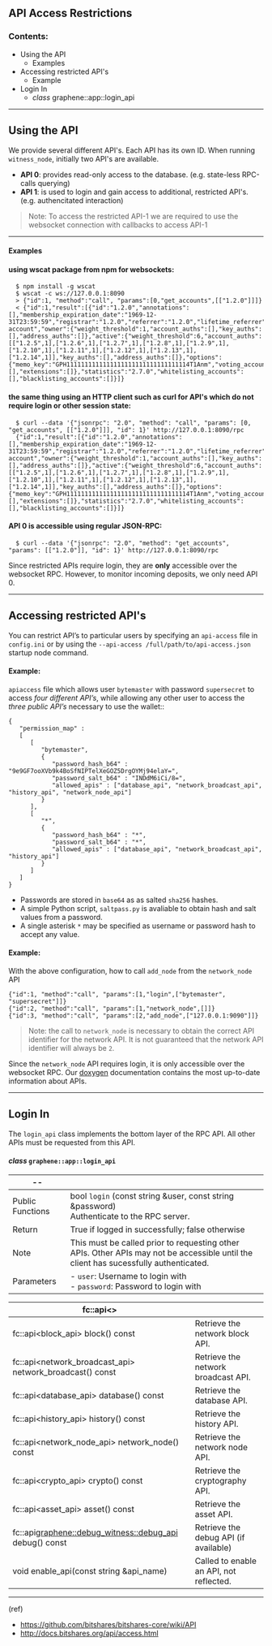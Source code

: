 ## API Access Restrictions

### Contents:
- Using the API
  - Examples
- Accessing restricted API's 
   - Example 
- Login In
   - *class* graphene::app::login_api
   
***

## Using the API

We provide several different API's. Each API has its own ID. When running `witness_node`, initially two API's are available.

- **API 0**: provides read-only access to the database. (e.g. state-less RPC-calls querying)
- **API 1**: is used to login and gain access to additional, restricted API's. (e.g. authencitated interaction)

> Note: To access the restricted API-1 we are required to use the websocket connection with callbacks to access API-1

***
#### Examples

#### using wscat package from npm for websockets:

      $ npm install -g wscat
      $ wscat -c ws://127.0.0.1:8090
      > {"id":1, "method":"call", "params":[0,"get_accounts",[["1.2.0"]]]}
      < {"id":1,"result":[{"id":"1.2.0","annotations":[],"membership_expiration_date":"1969-12-31T23:59:59","registrar":"1.2.0","referrer":"1.2.0","lifetime_referrer":"1.2.0","network_fee_percentage":2000,"lifetime_referrer_fee_percentage":8000,"referrer_rewards_percentage":0,"name":"committee-account","owner":{"weight_threshold":1,"account_auths":[],"key_auths":[],"address_auths":[]},"active":{"weight_threshold":6,"account_auths":[["1.2.5",1],["1.2.6",1],["1.2.7",1],["1.2.8",1],["1.2.9",1],["1.2.10",1],["1.2.11",1],["1.2.12",1],["1.2.13",1],["1.2.14",1]],"key_auths":[],"address_auths":[]},"options":{"memo_key":"GPH1111111111111111111111111111111114T1Anm","voting_account":"1.2.0","num_witness":0,"num_committee":0,"votes":[],"extensions":[]},"statistics":"2.7.0","whitelisting_accounts":[],"blacklisting_accounts":[]}]}

#### the same thing using an HTTP client such as curl for API's which do not require login or other session state:

      $ curl --data '{"jsonrpc": "2.0", "method": "call", "params": [0, "get_accounts", [["1.2.0"]]], "id": 1}' http://127.0.0.1:8090/rpc
      {"id":1,"result":[{"id":"1.2.0","annotations":[],"membership_expiration_date":"1969-12-31T23:59:59","registrar":"1.2.0","referrer":"1.2.0","lifetime_referrer":"1.2.0","network_fee_percentage":2000,"lifetime_referrer_fee_percentage":8000,"referrer_rewards_percentage":0,"name":"committee-account","owner":{"weight_threshold":1,"account_auths":[],"key_auths":[],"address_auths":[]},"active":{"weight_threshold":6,"account_auths":[["1.2.5",1],["1.2.6",1],["1.2.7",1],["1.2.8",1],["1.2.9",1],["1.2.10",1],["1.2.11",1],["1.2.12",1],["1.2.13",1],["1.2.14",1]],"key_auths":[],"address_auths":[]},"options":{"memo_key":"GPH1111111111111111111111111111111114T1Anm","voting_account":"1.2.0","num_witness":0,"num_committee":0,"votes":[],"extensions":[]},"statistics":"2.7.0","whitelisting_accounts":[],"blacklisting_accounts":[]}]}

#### API 0 is accessible using regular JSON-RPC:

      $ curl --data '{"jsonrpc": "2.0", "method": "get_accounts", "params": [["1.2.0"]], "id": 1}' http://127.0.0.1:8090/rpc

Since restricted APIs require login, they are **only** accessible over the websocket RPC. However, to monitor incoming deposits, we only need API 0.


***

## Accessing restricted API's 

You can restrict API’s to particular users by specifying an `api-access` file in `config.ini` or by using the `--api-access /full/path/to/api-access.json` startup node command. 

#### Example: 
`apiaccess` file which allows user `bytemaster` with password `supersecret` to access *four different API’s*, while allowing any other user to access the *three public API’s* necessary to use the wallet::

    {
       "permission_map" :
       [
          [
             "bytemaster",
             {
                "password_hash_b64" : "9e9GF7ooXVb9k4BoSfNIPTelXeGOZ5DrgOYMj94elaY=",
                "password_salt_b64" : "INDdM6iCi/8=",
                "allowed_apis" : ["database_api", "network_broadcast_api", "history_api", "network_node_api"]
             }
          ],
          [
             "*",
             {
                "password_hash_b64" : "*",
                "password_salt_b64" : "*",
                "allowed_apis" : ["database_api", "network_broadcast_api", "history_api"]
             }
          ]
       ]
    }

- Passwords are stored in `base64` as as salted `sha256` hashes. 
- A simple Python script, `saltpass.py` is avaliable to obtain hash and salt values from a password. 
- A single asterisk `*` may be specified as username or password hash to accept any value.

#### Example: 
With the above configuration, how to call `add_node` from the `network_node` API

    {"id":1, "method":"call", "params":[1,"login",["bytemaster", "supersecret"]]}
    {"id":2, "method":"call", "params":[1,"network_node",[]]}
    {"id":3, "method":"call", "params":[2,"add_node",["127.0.0.1:9090"]]}

> Note: the call to `network_node` is necessary to obtain the correct API identifier for the network API. It is not guaranteed that the network API identifier will always be `2`.

Since the `network_node` API requires login, it is only accessible over the websocket RPC. Our [doxygen](https://bitshares.org/doxygen/) documentation contains the most up-to-date information about APIs.

***

## Login In

The `login_api` class implements the bottom layer of the RPC API. All other APIs must be requested from this API. 

#### *class* `graphene::app::login_api`

| -- | |
|------------------------|-----------------------------------------------------------------|
| Public Functions |  bool `login` (const string &user, const string &password) <br/>  Authenticate to the RPC server.  |
| Return |  True if logged in successfully; false otherwise |
| Note | This must be called prior to requesting other APIs. Other APIs may not be accessible until the client has sucessfully authenticated.  |
| Parameters | - `user`: Username to login with <br/> - `password`: Password to login with | 



| fc::api\<\>  | |
|------------------------|-----------------------------------------------------------------|
| fc::api<block_api> block() const | Retrieve the network block API.  |
| fc::api<network_broadcast_api> network_broadcast() const | Retrieve the network broadcast API.  |
| fc::api<database_api> database() const | Retrieve the database API. |
| fc::api<history_api> history() const | Retrieve the history API. |
| fc::api<network_node_api> network_node() const | Retrieve the network node API. |
| fc::api<crypto_api> crypto() const | Retrieve the cryptography API.  |
| fc::api<asset_api> asset() const | Retrieve the asset API. |
| fc::api<graphene::debug_witness::debug_api> debug() const | Retrieve the debug API (if available)  |
| void enable_api(const string &api_name) | Called to enable an API, not reflected. |


***

(ref)

- https://github.com/bitshares/bitshares-core/wiki/API
- http://docs.bitshares.org/api/access.html

